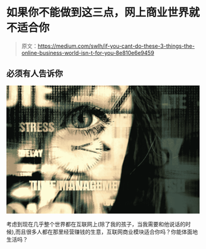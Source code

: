 # 如果你不能做到这三点，网上商业世界就不适合你

> 原文：<https://medium.com/swlh/if-you-cant-do-these-3-things-the-online-business-world-isn-t-for-you-8e810e6e9459>

## 必须有人告诉你

![](img/d7f4c7d6f28470b3dd1602111e0d83d2.png)

考虑到现在几乎整个世界都在互联网上(除了我的孩子，当我需要和他说话的时候),而且很多人都在那里经营赚钱的生意，互联网商业模块适合你吗？你能体面地生活吗？
